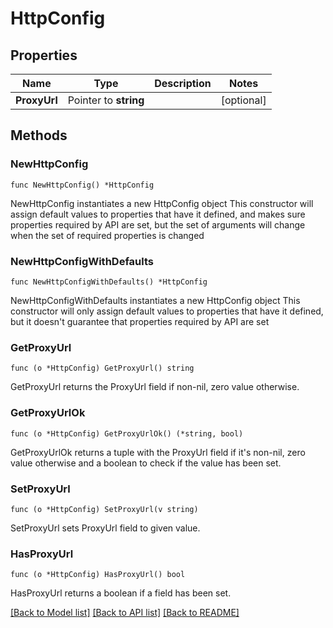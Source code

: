 # HttpConfig

## Properties

Name | Type | Description | Notes
------------ | ------------- | ------------- | -------------
**ProxyUrl** | Pointer to **string** |  | [optional] 

## Methods

### NewHttpConfig

`func NewHttpConfig() *HttpConfig`

NewHttpConfig instantiates a new HttpConfig object
This constructor will assign default values to properties that have it defined,
and makes sure properties required by API are set, but the set of arguments
will change when the set of required properties is changed

### NewHttpConfigWithDefaults

`func NewHttpConfigWithDefaults() *HttpConfig`

NewHttpConfigWithDefaults instantiates a new HttpConfig object
This constructor will only assign default values to properties that have it defined,
but it doesn't guarantee that properties required by API are set

### GetProxyUrl

`func (o *HttpConfig) GetProxyUrl() string`

GetProxyUrl returns the ProxyUrl field if non-nil, zero value otherwise.

### GetProxyUrlOk

`func (o *HttpConfig) GetProxyUrlOk() (*string, bool)`

GetProxyUrlOk returns a tuple with the ProxyUrl field if it's non-nil, zero value otherwise
and a boolean to check if the value has been set.

### SetProxyUrl

`func (o *HttpConfig) SetProxyUrl(v string)`

SetProxyUrl sets ProxyUrl field to given value.

### HasProxyUrl

`func (o *HttpConfig) HasProxyUrl() bool`

HasProxyUrl returns a boolean if a field has been set.


[[Back to Model list]](../README.md#documentation-for-models) [[Back to API list]](../README.md#documentation-for-api-endpoints) [[Back to README]](../README.md)


